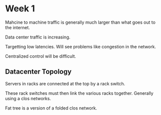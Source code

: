 # Week 1

Mahcine to machine traffic is generally much larger than what goes out to the internet.

Data center traffic is increasing. 

Targetting low latencies. Will see problems like congestion in the network.

Centralized control will be difficult.

## Datacenter Topology

Servers in racks are connected at the top by a rack switch. 

These rack switches must then link the various racks together. Generally using a clos networks.

Fat tree is a version of a folded clos network.
